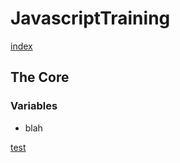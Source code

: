 # JavascriptTraining


[index](http://projectsunday.github.io/javascripttraining/)

## The Core ##

### Variables ###

* blah

[test](http://projectsunday.github.io/javascripttraining/test/test.html)

